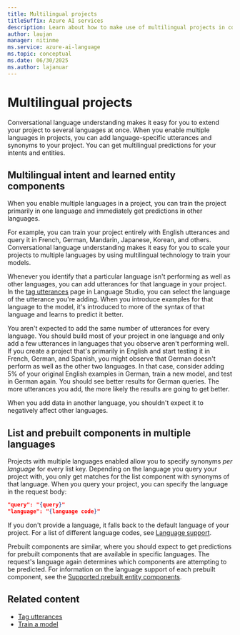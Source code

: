 ```yaml
---
title: Multilingual projects
titleSuffix: Azure AI services
description: Learn about how to make use of multilingual projects in conversational language understanding.
author: laujan
manager: nitinme
ms.service: azure-ai-language
ms.topic: conceptual
ms.date: 06/30/2025
ms.author: lajanuar
---
```


# Multilingual projects

Conversational language understanding makes it easy for you to extend your project to several languages at once. When you enable multiple languages in projects, you can add language-specific utterances and synonyms to your project. You can get multilingual predictions for your intents and entities.

## Multilingual intent and learned entity components

When you enable multiple languages in a project, you can train the project primarily in one language and immediately get predictions in other languages.

For example, you can train your project entirely with English utterances and query it in French, German, Mandarin, Japanese, Korean, and others. Conversational language understanding makes it easy for you to scale your projects to multiple languages by using multilingual technology to train your models.

Whenever you identify that a particular language isn't performing as well as other languages, you can add utterances for that language in your project. In the [tag utterances](../how-to/tag-utterances.md) page in Language Studio, you can select the language of the utterance you're adding. When you introduce examples for that language to the model, it's introduced to more of the syntax of that language and learns to predict it better.

You aren't expected to add the same number of utterances for every language. You should build most of your project in one language and only add a few utterances in languages that you observe aren't performing well. If you create a project that's primarily in English and start testing it in French, German, and Spanish, you might observe that German doesn't perform as well as the other two languages. In that case, consider adding 5% of your original English examples in German, train a new model, and test in German again. You should see better results for German queries. The more utterances you add, the more likely the results are going to get better.

When you add data in another language, you shouldn't expect it to negatively affect other languages.

## List and prebuilt components in multiple languages

Projects with multiple languages enabled allow you to specify synonyms *per language* for every list key. Depending on the language you query your project with, you only get matches for the list component with synonyms of that language. When you query your project, you can specify the language in the request body:

```json
"query": "{query}"
"language": "{language code}"
```

If you don't provide a language, it falls back to the default language of your project. For a list of different language codes, see [Language support](../language-support.md).

Prebuilt components are similar, where you should expect to get predictions for prebuilt components that are available in specific languages. The request's language again determines which components are attempting to be predicted. For information on the language support of each prebuilt component, see the [Supported prebuilt entity components](../prebuilt-component-reference.md).

## Related content

* [Tag utterances](../how-to/tag-utterances.md) 
* [Train a model](../how-to/train-model.md)
